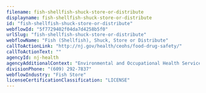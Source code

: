 ```yaml
---
filename: fish-shellfish-shuck-store-or-distribute
displayname: fish-shellfish-shuck-store-or-distribute
id: "fish-shellfish-shuck-store-or-distribute"
webflowId: "5f7729402f04da7d4258b5f0"
urlSlug: "fish-shellfish-shuck-store-or-distribute"
webflowName: "Fish (Shellfish), Shuck, Store or Distribute"
callToActionLink: "http://nj.gov/health/ceohs/food-drug-safety/"
callToActionText: ""
agencyId: nj-health
agencyAdditionalContext: "Environmental and Occupational Health Services"
divisionPhone: "(609) 292-7837"
webflowIndustry: "Fish Store"
licenseCertificationClassification: "LICENSE"
---
```

